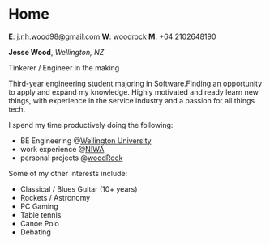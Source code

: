 # Home

**E**: [j.r.h.wood98@gmail.com](mailto:j.r.h.wood98@gmail.com)
**W**: [woodrock](https://woodrock.tk)
**M**: [+64 2102648190](tel:+642102648190)

**Jesse Wood**, _Wellington, NZ_

Tinkerer / Engineer in the making

Third-year engineering student majoring in Software.Finding an opportunity to apply and expand my knowledge. Highly motivated and ready learn new things, with experience in the service industry and a passion for all things tech.

I spend my time productively doing the following:

- BE Engineering @[Wellington University](#/education)
- work experience @[NIWA](#/job)
- personal projects @[woodRock](#/projects)

Some of my other interests include:

- Classical / Blues Guitar (10+ years)
- Rockets / Astronomy
- PC Gaming
- Table tennis
- Canoe Polo
- Debating
